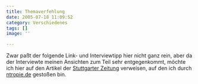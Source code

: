 ```yaml
---
title: Themaverfehlung
date: 2005-07-18 11:09:52
category: Verschiedenes
tags: []
image: ''

---
```


Zwar paßt der folgende Link- und Interviewtipp hier nicht ganz rein, aber da der Interviewte meinen Ansichten zum Teil sehr entgegenkommt, möchte ich hier auf den Artikel der [Stuttgarter Zeitung](http://www.stuttgarter-zeitung.de/stz/page/detail.php/949236) verweisen, auf den ich durch [ntropie.de](http://www.ntropie.de/archiv/trendpuls/komm_hau_ab_mit_arbeit.php) gestoßen bin.
